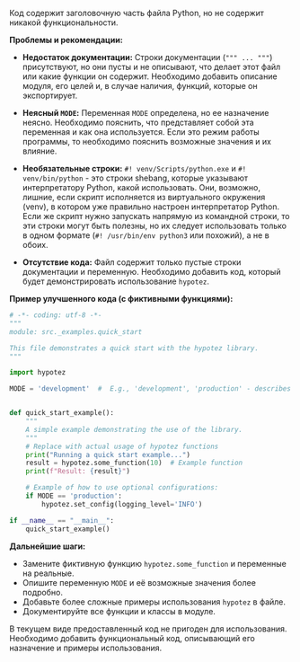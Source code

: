 Код содержит заголовочную часть файла Python, но не содержит никакой функциональности.

**Проблемы и рекомендации:**

* **Недостаток документации:**  Строки документации (`""" ... """`) присутствуют, но они пусты и не описывают, что делает этот файл или какие функции он содержит.  Необходимо добавить описание модуля, его целей и, в случае наличия, функций, которые он экспортирует.

* **Неясный `MODE`:**  Переменная `MODE` определена, но ее назначение неясно.  Необходимо пояснить, что представляет собой эта переменная и как она используется.  Если это режим работы программы, то необходимо пояснить возможные значения и их влияние.

* **Необязательные строки:** `#! venv/Scripts/python.exe` и `#! venv/bin/python` - это строки shebang, которые указывают интерпретатору Python, какой использовать.  Они, возможно, лишние, если скрипт исполняется из виртуального окружения (venv), в котором уже правильно настроен интерпретатор Python.  Если же скрипт нужно запускать напрямую из командной строки, то эти строки могут быть полезны, но их следует использовать только в одном формате (`#! /usr/bin/env python3` или похожий), а не в обоих.

* **Отсутствие кода:** Файл содержит только пустые строки документации и переменную.  Необходимо добавить код, который будет демонстрировать использование `hypotez`.

**Пример улучшенного кода (с фиктивными функциями):**

```python
# -*- coding: utf-8 -*-
"""
module: src._examples.quick_start

This file demonstrates a quick start with the hypotez library.
"""

import hypotez

MODE = 'development'  #  E.g., 'development', 'production' - describes the operation mode


def quick_start_example():
    """
    A simple example demonstrating the use of the library.
    """
    # Replace with actual usage of hypotez functions
    print("Running a quick start example...")
    result = hypotez.some_function(10)  # Example function
    print(f"Result: {result}")

    # Example of how to use optional configurations:
    if MODE == 'production':
        hypotez.set_config(logging_level='INFO')

if __name__ == "__main__":
    quick_start_example()
```

**Дальнейшие шаги:**

* Замените фиктивную функцию `hypotez.some_function` и переменные на реальные.
* Опишите переменную `MODE` и её возможные значения более подробно.
* Добавьте более сложные примеры использования `hypotez` в файле.
* Документируйте все функции и классы в модуле.


В текущем виде предоставленный код не пригоден для использования.  Необходимо добавить функциональный код, описывающий его назначение и примеры использования.
